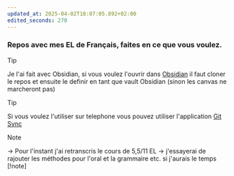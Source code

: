 ```yaml
---
updated_at: 2025-04-02T18:07:05.892+02:00
edited_seconds: 270
---
```

### Repos avec mes EL de Français, faites en ce que vous voulez.

> [!tip] 
>Je l'ai fait avec Obsidian, si vous voulez l'ouvrir dans [Obsidian](https://obsidian.md/) il faut cloner le repos et 
>ensuite le definir en tant que vault Obsidian (sinon les canvas ne marcheront pas)

>[!tip] 
>Si vous voulez l'utiliser sur telephone vous pouvez utiliser l'application [Git Sync](https://play.google.com/store/apps/details?id=com.viscouspot.gitsync&hl=fr&pli=1)

>[!note]
> -> Pour l'instant j'ai retranscris le cours de 5,5/11 EL
> -> j'essayerai de rajouter les méthodes pour l'oral et la grammaire etc. si j'aurais le temps
>[!note]
> 
